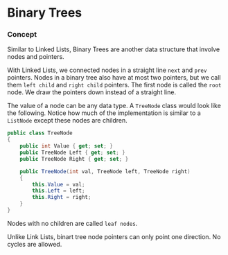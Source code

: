 # Binary Trees

### Concept

Similar to Linked Lists, Binary Trees are another data structure that involve nodes and pointers.

With Linked Lists, we connected nodes in a straight line `next` and `prev` pointers. Nodes in a binary tree also have at most two pointers, but we call them `left child` and `right child` pointers. The first node is called the `root` node. We draw the pointers down instead of a straight line.

The value of a node can be any data type. A `TreeNode` class would look like the following. Notice how much of the implementation is similar to a `ListNode` except these nodes are children.

```csharp
public class TreeNode
{
    public int Value { get; set; }
    public TreeNode Left { get; set; }
    public TreeNode Right { get; set; }

    public TreeNode(int val, TreeNode left, TreeNode right)
    {
        this.Value = val;
        this.Left = left;
        this.Right = right;
    }
}
```
Nodes with no children are called `leaf nodes`.

Unlike Link Lists, binart tree node pointers can only point one direction.  No cycles are allowed.


